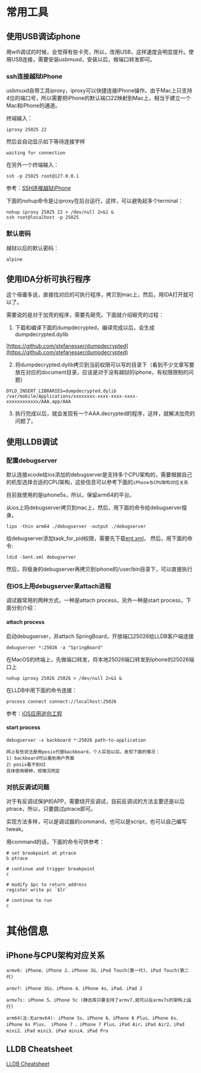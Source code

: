 # 常用工具

## 使用USB调试iphone

用wifi调试的时候，会觉得有些卡壳，所以，改用USB，这样速度会明显提升。使用USB连接，需要安装usbmuxd，安装以后，做端口转发即可。

### ssh连接越狱iPhone

usbmuxd自带工具iproxy，iproxy可以快捷连接iPhone操作。由于Mac上只支持4位的端口号，所以需要把iPhone的默认端口22映射到Mac上，相当于建立一个Mac和iPhone的通道。

终端输入：
```
iproxy 25025 22
```
然后会自动显示如下等待连接字样
```
waiting for connection
```

在另外一个终端输入：
```
ssh -p 25025 root@127.0.0.1
```

参考：[SSH连接越狱iPhone](https://www.jianshu.com/p/d5fbacb1bf5c)

下面的nohup命令是让iproxy在后台运行，这样，可以避免起多个terminal：

```
nohup iproxy 25025 22 > /dev/null 2>&1 &
ssh root@localhost -p 25025
```

### 默认密码

越狱以后的默认密码：
```
alpine
```

## 使用IDA分析可执行程序

这个毋庸多说，直接找对应的可执行程序，拷贝到mac上，然后，用IDA打开就可以了。

需要说的是对于加壳的程序，需要先砸壳。下面就介绍砸壳的过程：

1. 下载和编译下面的dumpdecrypted，编译完成以后，会生成dumpdecrypted.dylib

[https://github.com/stefanesser/dumpdecrypted](https://github.com/stefanesser/dumpdecrypted)

2. 将dumpdecrypted.dylib拷贝到当前权限可以写的目录下（看到不少文章写要放在对应的document目录，应该是对于没有越狱的iphone，有权限限制的问题）

```
DYLD_INSERT_LIBRARIES=dumpdecrypted.dylib /var/mobile/Applications/xxxxxxxx-xxxx-xxxx-xxxx-xxxxxxxxxxxx/AAA.app/AAA
```

3. 执行完成以后，就会发现有一个AAA.decrypted的程序，这样，就解决加壳的问题了。

## 使用LLDB调试

### 配置debugserver

默认连接xcode给ios添加的debugserver是支持多个CPU架构的，需要根据自己的机型选择合适的CPU架构，这些信息可以参考下面的`iPhone与CPU架构对应关系`

目前我使用的是iphone5s，所以，保留arm64的平台。

从ios上将debugserver拷贝到mac上，然后，用下面的命令给debugserver瘦身。

```
lipo -thin arm64 ./debugserver -output ./debugserver
```

给debugserver添加task_for_pid权限，需要先下载[ent.xml](http://7xibfi.com1.z0.glb.clouddn.com/uploads/default/668/c134605bb19a433f.xml)， 然后，用下面的命令:

```
ldid -Sent.xml debugserver
```

然后，将瘦身的debugserver再拷贝到iphone的/user/bin目录下，可以直接执行

### 在iOS上用debugserver来attach进程

调试器常用的两种方式，一种是attach process，另外一种是start process，下面分别介绍：

#### attach process

启动debugserver，并attach SpringBoard，开放端口25026给LLDB客户端连接

```
debugserver *:25026 -a "SpringBoard"
```

在MacOS的终端上，先做端口转发，将本地25026端口转发到iphone的25026端口上

```
nohup iproxy 25026 25026 > /dev/null 2>&1 &
```

在LLDB中用下面的命令连接：

```
process connect connect://localhost:25026
```

参考：[iOS应用逆向工程](http://iosre.com/t/debugserver-lldb-gdb/65)

#### start process

```
debugserver -x backboard *:25026 path-to-application

网上有些说法是用posix代替backboard，个人实验以后，发现下面的情况：
1) backboard可以看到用户界面
2）posix看不到UI
具体使用哪种，视情况而定
```

### 对抗反调试问题

对于有反调试保护的APP，需要绕开反调试，目前反调试的方法主要还是以后ptrace，所以，只要跳过ptrace即可。

实现方法多样，可以是调试器的command，也可以是script，也可以自己编写tweak。

用command的话，下面的命令可供参考：

```
# set breakpoint at ptrace
b ptrace

# continue and trigger breakpoint
c

# modify $pc to return address
register write pc `$lr`

# continue to run
c
```

# 其他信息

## iPhone与CPU架构对应关系

```
armv6: iPhone、iPhone 2、iPhone 3G、iPod Touch(第一代)、iPod Touch(第二代)       

armv7: iPhone 3Gs、iPhone 4、iPhone 4s、iPad、iPad 2

armv7s: iPhone 5、iPhone 5c (静态库只要支持了armv7,就可以在armv7s的架构上运行)

arm64(注:无armv64): iPhone 5s、iPhone 6、iPhone 6 Plus、iPhone 6s、iPhone 6s Plus、 iPhone 7 、iPhone 7 Plus、iPad Air、iPad Air2、iPad mini2、iPad mini3、iPad mini4、iPad Pro

```

## LLDB Cheatsheet

[LLDB Cheatsheet](https://www.nesono.com/sites/default/files/lldb%20cheat%20sheet.pdf)

